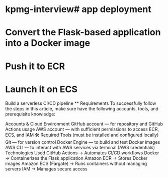 # kpmg-interview#  app deployment

# Convert the Flask-based application into a Docker image
# Push it to ECR
# Launch it on ECS
Build a serverless CI/CD pipeline
**
Requirements
To successfully follow the steps in this article, make sure have the following accounts, tools, and prerequisite knowledge:

Accounts & Cloud Environment
GitHub account — for repository and GitHub Actions usage
AWS account — with sufficient permissions to access ECR, ECS, and IAM
🛠️ Required Tools (must be installed and configured locally)
Git — for version control
Docker Engine — to build and test Docker images
AWS CLI — to interact with AWS services via terminal (AWS credentials)
Technologies Used
GitHub Actions → Automates CI/CD workflows
Docker → Containerizes the Flask application
Amazon ECR → Stores Docker images
Amazon ECS (Fargate) → Runs containers without managing servers
IAM → Manages secure access
